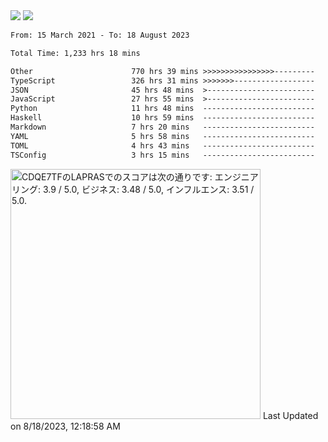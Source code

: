 <div>
  <img src="https://github-readme-stats.vercel.app/api?username=naporin0624&count_private=true&show_icons=true" />
  <img src="https://github-readme-stats.vercel.app/api/top-langs/?username=naporin0624&layout=compact&hide=css" />
  <!--START_SECTION:waka-->

```txt
From: 15 March 2021 - To: 18 August 2023

Total Time: 1,233 hrs 18 mins

Other                      770 hrs 39 mins >>>>>>>>>>>>>>>>---------   62.49 %
TypeScript                 326 hrs 31 mins >>>>>>>------------------   26.48 %
JSON                       45 hrs 48 mins  >------------------------   03.71 %
JavaScript                 27 hrs 55 mins  >------------------------   02.26 %
Python                     11 hrs 48 mins  -------------------------   00.96 %
Haskell                    10 hrs 59 mins  -------------------------   00.89 %
Markdown                   7 hrs 20 mins   -------------------------   00.59 %
YAML                       5 hrs 58 mins   -------------------------   00.48 %
TOML                       4 hrs 43 mins   -------------------------   00.38 %
TSConfig                   3 hrs 15 mins   -------------------------   00.26 %
```

<!--END_SECTION:waka-->
  
  <!--START_SECTION:lapras-card-->
<p ><a href="https://lapras.com/public/CDQE7TF" target="_blank" rel="noopener noreferrer"><img alt="CDQE7TFのLAPRASでのスコアは次の通りです: エンジニアリング: 3.9 / 5.0, ビジネス: 3.48 / 5.0, インフルエンス: 3.51 / 5.0." src="https://lapras-card-generator.vercel.app/api/svg?e=3.9&b=3.48&i=3.51&b1=%23232323&b2=%236d6d6d&i1=%23212121&i2=%23818181&l=ja" width="400" ></a>  
Last Updated on 8/18/2023, 12:18:58 AM</p>
<!--END_SECTION:lapras-card-->
</div>
